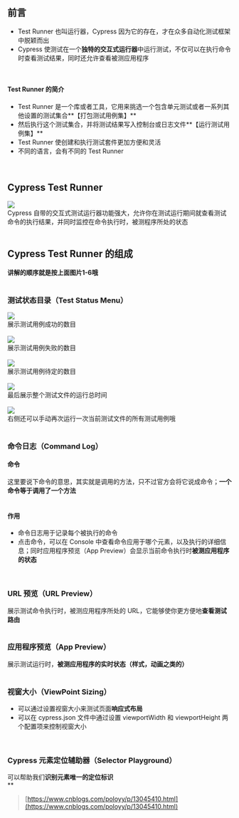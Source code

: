 
## 前言
- Test Runner 也叫运行器，Cypress 因为它的存在，才在众多自动化测试框架中脱颖而出
- Cypress 使测试在一个**独特的交互式运行器**中运行测试，不仅可以在执行命令时查看测试结果，同时还允许查看被测应用程序

 

#### Test Runner 的简介

- Test Runner 是一个库或者工具，它用来挑选一个包含单元测试或者一系列其他设置的测试集合**【打包测试用例集】**
- 然后执行这个测试集合，并将测试结果写入控制台或日志文件**【运行测试用例集】**
- Test Runner 使创建和执行测试套件更加方便和灵活
- 不同的语言，会有不同的 Test Runner

 

## Cypress Test Runner 
![](https://img2020.cnblogs.com/blog/1896874/202006/1896874-20200604174054542-1340909991.png)  
Cypress 自带的交互式测试运行器功能强大，允许你在测试运行期间就查看测试命令的执行结果，并同时监控在命令执行时，被测程序所处的状态  
 

## **Cypress Test Runner 的组成**
**讲解的顺序就是按上面图片1-6哦**  
 

### 测试状态目录（Test Status Menu）
![](https://img2020.cnblogs.com/blog/1896874/202006/1896874-20200604175512274-1356564086.png)  
展示测试用例成功的数目  
   
![](https://img2020.cnblogs.com/blog/1896874/202006/1896874-20200604175524390-220931143.png)  
展示测试用例失败的数目  
   
![](https://img2020.cnblogs.com/blog/1896874/202006/1896874-20200604175551484-179297259.png)  
展示测试用例待定的数目  
   
![](https://img2020.cnblogs.com/blog/1896874/202006/1896874-20200604175830468-1192209040.png)  
最后展示整个测试文件的运行总时间  
   
![](https://img2020.cnblogs.com/blog/1896874/202006/1896874-20200604175640517-1835273714.png)  
右侧还可以手动再次运行一次当前测试文件的所有测试用例哦  
 

### 命令日志（Command Log）

#### 命令
这里要说下命令的意思，其实就是调用的方法，只不过官方会将它说成命令；**一个命令等于调用了一个方法**  
 

#### 作用

- 命令日志用于记录每个被执行的命令
- 点击命令，可以在 Console 中查看命令应用于哪个元素，以及执行的详细信息；同时应用程序预览（App Preview）会显示当前命令执行时**被测应用程序的状态**

 

### URL 预览（URL Preview）
展示测试命令执行时，被测应用程序所处的 URL，它能够使你更方便地**查看测试路由**  
 

### 应用程序预览（App Preview）
展示测试运行时，**被测应用程序的实时状态（样式，动画之类的）**  
 

### 视窗大小（ViewPoint Sizing）

- 可以通过设置视窗大小来测试页面**响应式布局**
- 可以在 cypress.json 文件中通过设置 viewportWidth 和 viewportHeight 两个配置项来控制视窗大小

 

### Cypress 元素定位辅助器（Selector Playground）
可以帮助我们**识别元素唯一的定位标识**  
**
> [https://www.cnblogs.com/poloyy/p/13045410.html](https://www.cnblogs.com/poloyy/p/13045410.html)

